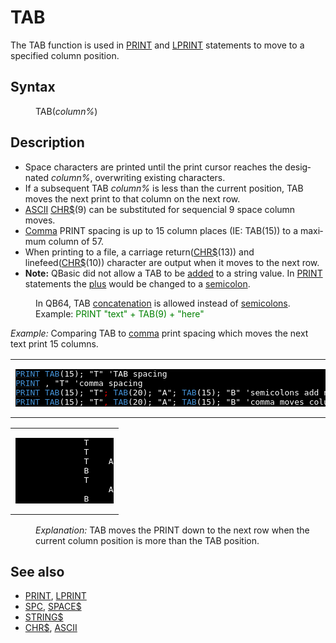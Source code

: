 <style>pre.codeide, pre.outputfixed, .outputcrt0 { background-color: #000 !important; color: #FFF !important; }</style><!DOCTYPE html>
<html class="client-nojs" dir="ltr" lang="en">
<head>
<title>TAB - QB64 Phoenix Edition Wiki</title>
</head>
<body class="mediawiki ltr sitedir-ltr mw-hide-empty-elt ns-0 ns-subject page-TAB rootpage-TAB skin-vector action-view skin-vector-legacy vector-feature-language-in-header-enabled vector-feature-language-in-main-page-header-disabled vector-feature-language-alert-in-sidebar-disabled vector-feature-sticky-header-disabled vector-feature-sticky-header-edit-disabled vector-feature-table-of-contents-disabled vector-feature-visual-enhancement-next-disabled">
<div class="mw-body" id="content" role="main">
<a id="top"></a>
<h1 class="firstHeading mw-first-heading" id="firstHeading"><span class="mw-page-title-main">TAB</span></h1>
<div class="vector-body" id="bodyContent">
<div class="mw-body-content mw-content-ltr" dir="ltr" id="mw-content-text" lang="en"><div class="mw-parser-output"><p>The <a class="mw-selflink selflink">TAB</a> function is used in <a href="PRINT" title="PRINT">PRINT</a> and <a href="LPRINT" title="LPRINT">LPRINT</a> statements to move to a specified column position.
</p>
<h2><span class="mw-headline" id="Syntax">Syntax</span></h2>
<dl><dd><a class="mw-selflink selflink">TAB</a>(<i>column%</i>)</dd></dl>
<p>
</p>
<h2><span class="mw-headline" id="Description">Description</span></h2>
<ul><li>Space characters are printed until the print cursor reaches the designated <i>column%</i>, overwriting existing characters.</li>
<li>If a subsequent TAB <i>column%</i> is less than the current position, TAB moves the next print to that column on the next row.</li>
<li><a href="ASCII" title="ASCII">ASCII</a> <a href="CHR$" title="CHR$">CHR$</a>(9) can be substituted for sequencial 9 space column moves.</li>
<li><a href="Comma" title="Comma">Comma</a> PRINT spacing is up to 15 column places (IE: TAB(15)) to a maximum column of 57.</li>
<li>When printing to a file, a carriage return(<a href="CHR$" title="CHR$">CHR$</a>(13)) and linefeed(<a href="CHR$" title="CHR$">CHR$</a>(10)) character are output when it moves to the next row.</li>
<li><b>Note:</b> QBasic did not allow a TAB to be <a href="Concatenation" title="Concatenation">added</a> to a string value. In <a href="PRINT" title="PRINT">PRINT</a> statements the <a href="%2B" title="+">plus</a> would be changed to a <a href="Semicolon" title="Semicolon">semicolon</a>.</li></ul>
<dl><dd>In QB64, TAB <a href="Concatenation" title="Concatenation">concatenation</a> is allowed instead of <a href="Semicolon" title="Semicolon">semicolons</a>. Example: <span style="color:green;">PRINT "text" + TAB(9) + "here"</span></dd></dl>
<p>
<i>Example:</i> Comparing TAB to <a href="Comma" title="Comma">comma</a> print spacing which moves the next text print 15 columns.
</p>
<table cellpadding="15px" width="100%">
<tbody><tr>
<td><pre class="codeide"><a href="PRINT" title="PRINT"><span style="color:#4593D8;">PRINT</span></a> <a class="mw-selflink selflink"><span style="color:#4593D8;">TAB</span></a>(15); "T" 'TAB spacing
<a href="PRINT" title="PRINT"><span style="color:#4593D8;">PRINT</span></a> , "T" 'comma spacing
<a href="PRINT" title="PRINT"><span style="color:#4593D8;">PRINT</span></a> <a class="mw-selflink selflink"><span style="color:#4593D8;">TAB</span></a>(15); "T"<span style="color:red;">;</span> <a class="mw-selflink selflink"><span style="color:#4593D8;">TAB</span></a>(20); "A"; <a class="mw-selflink selflink"><span style="color:#4593D8;">TAB</span></a>(15); "B" 'semicolons add nothing to position
<a href="PRINT" title="PRINT"><span style="color:#4593D8;">PRINT</span></a> <a class="mw-selflink selflink"><span style="color:#4593D8;">TAB</span></a>(15); "T"<span style="color:red;">,</span> <a class="mw-selflink selflink"><span style="color:#4593D8;">TAB</span></a>(20); "A"; <a class="mw-selflink selflink"><span style="color:#4593D8;">TAB</span></a>(15); "B" 'comma moves column position beyond 20
</pre>
</td></tr></tbody></table>
<table cellpadding="15px" width="100%">
<tbody><tr>
<td><pre class="outputcrt0">              T
              T
              T    A
              B
              T
                   A
              B</pre>
</td></tr></tbody></table>
<dl><dd><i>Explanation:</i> TAB moves the PRINT down to the next row when the current column position is more than the TAB position.</dd></dl>
<p>
</p>
<h2><span class="mw-headline" id="See_also">See also</span></h2>
<ul><li><a href="PRINT" title="PRINT">PRINT</a>, <a href="LPRINT" title="LPRINT">LPRINT</a></li>
<li><a href="SPC" title="SPC">SPC</a>, <a href="SPACE$" title="SPACE$">SPACE$</a></li>
<li><a href="STRING$" title="STRING$">STRING$</a></li>
<li><a href="CHR$" title="CHR$">CHR$</a>, <a href="ASCII" title="ASCII">ASCII</a></li></ul>
<p>
</p>
<!-- 
NewPP limit report
Cached time: 20240715035552
Cache expiry: 86400
Reduced expiry: false
Complications: [show‐toc]
CPU time usage: 0.034 seconds
Real time usage: 0.049 seconds
Preprocessor visited node count: 128/1000000
Post‐expand include size: 1369/2097152 bytes
Template argument size: 139/2097152 bytes
Highest expansion depth: 3/100
Expensive parser function count: 0/100
Unstrip recursion depth: 0/20
Unstrip post‐expand size: 0/5000000 bytes
-->
<!--
Transclusion expansion time report (%,ms,calls,template)
100.00%   29.584      1 -total
 10.51%    3.109      1 Template:PageSyntax
  9.69%    2.868     11 Template:Cl
  9.68%    2.864      2 Template:Parameter
  9.39%    2.777      3 Template:Text
  8.54%    2.528      1 Template:CodeEnd
  8.29%    2.452      1 Template:OutputEnd
  8.01%    2.371      1 Template:OutputStart
  7.71%    2.281      1 Template:PageDescription
  7.40%    2.190      1 Template:PageSeeAlso
-->
<!-- Saved in parser cache with key qb64pnix_mw19894-mwmb_:pcache:idhash:487-0!canonical and timestamp 20240715035552 and revision id 7977.
 -->
</div>
</div>
</div>
</div>
</body>
</html>